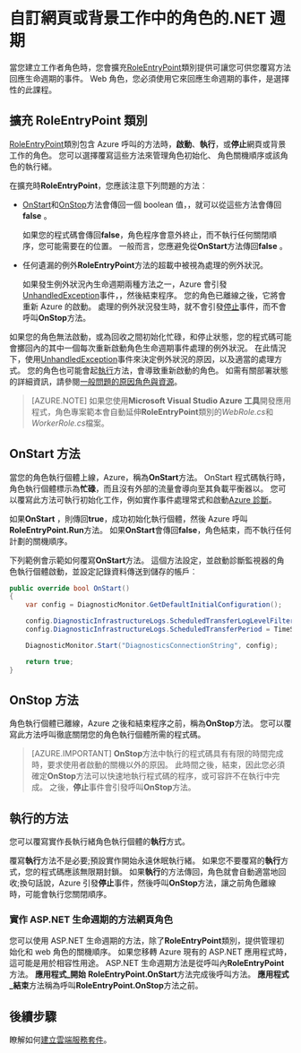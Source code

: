 <properties 
pageTitle="處理雲端服務的生命週期事件 |Microsoft Azure" 
description="瞭解如何使用雲端服務角色的生命週期方法.net" 
services="cloud-services" 
documentationCenter=".net" 
authors="Thraka" 
manager="timlt" 
editor=""/>
<tags 
ms.service="cloud-services" 
ms.workload="tbd" 
ms.tgt_pltfrm="na" 
ms.devlang="na" 
ms.topic="article" 
ms.date="09/06/2016" 
ms.author="adegeo"/>

# <a name="customize-the-lifecycle-of-a-web-or-worker-role-in-net"></a>自訂網頁或背景工作中的角色的.NET 週期

當您建立工作者角色時，您會擴充[RoleEntryPoint](https://msdn.microsoft.com/library/azure/microsoft.windowsazure.serviceruntime.roleentrypoint.aspx)類別提供可讓您可供您覆寫方法回應生命週期的事件。 Web 角色，您必須使用它來回應生命週期的事件，是選擇性的此課程。

## <a name="extend-the-roleentrypoint-class"></a>擴充 RoleEntryPoint 類別

[RoleEntryPoint](https://msdn.microsoft.com/library/azure/microsoft.windowsazure.serviceruntime.roleentrypoint.aspx)類別包含 Azure 呼叫的方法時，**啟動**、**執行**，或**停止**網頁或背景工作的角色。 您可以選擇覆寫這些方法來管理角色初始化、 角色關機順序或該角色的執行緒。 

在擴充時**RoleEntryPoint**，您應該注意下列問題的方法︰

-   [OnStart](https://msdn.microsoft.com/library/azure/microsoft.windowsazure.serviceruntime.roleentrypoint.onstart.aspx)和[OnStop](https://msdn.microsoft.com/library/azure/microsoft.windowsazure.serviceruntime.roleentrypoint.onstop.aspx)方法會傳回一個 boolean 值，，就可以從這些方法會傳回**false** 。

     如果您的程式碼會傳回**false**，角色程序會意外終止，而不執行任何關閉順序，您可能需要在的位置。 一般而言，您應避免從**OnStart**方法傳回**false** 。
     
-   任何遺漏的例外**RoleEntryPoint**方法的超載中被視為處理的例外狀況。

     如果發生例外狀況內生命週期兩種方法之一，Azure 會引發[UnhandledException](https://msdn.microsoft.com/library/system.appdomain.unhandledexception.aspx)事件，，然後結束程序。 您的角色已離線之後，它將會重新 Azure 的啟動。 處理的例外狀況發生時，就不會引發[停止](https://msdn.microsoft.com/library/azure/microsoft.windowsazure.serviceruntime.roleenvironment.stopping.aspx)事件，而不會呼叫**OnStop**方法。

如果您的角色無法啟動，或為回收之間初始化忙碌，和停止狀態，您的程式碼可能會擲回內的其中一個每次重新啟動角色生命週期事件處理的例外狀況。 在此情況下，使用[UnhandledException](https://msdn.microsoft.com/library/system.appdomain.unhandledexception.aspx)事件來決定例外狀況的原因，以及適當的處理方式。 您的角色也可能會起[執行](https://msdn.microsoft.com/library/azure/microsoft.windowsazure.serviceruntime.roleentrypoint.run.aspx)方法，會導致重新啟動的角色。 如需有關部署狀態的詳細資訊，請參閱[一般問題的原因角色與資源](cloud-services-troubleshoot-common-issues-which-cause-roles-recycle.md)。

> [AZURE.NOTE] 如果您使用**Microsoft Visual Studio Azure 工具**開發應用程式，角色專案範本會自動延伸**RoleEntryPoint**類別的*WebRole.cs*和*WorkerRole.cs*檔案。

## <a name="onstart-method"></a>OnStart 方法

當您的角色執行個體上線，Azure，稱為**OnStart**方法。 OnStart 程式碼執行時，角色執行個體標示為**忙碌**，而且沒有外部的流量會導向至其負載平衡器以。 您可以覆寫此方法可執行初始化工作，例如實作事件處理常式和啟動[Azure 診斷](cloud-services-how-to-monitor.md)。

如果**OnStart** ，則傳回**true**，成功初始化執行個體，然後 Azure 呼叫**RoleEntryPoint.Run**方法。 如果**OnStart**會傳回**false**，角色結束，而不執行任何計劃的關機順序。

下列範例會示範如何覆寫**OnStart**方法。 這個方法設定，並啟動診斷監視器的角色執行個體啟動，並設定記錄資料傳送到儲存的帳戶︰

```csharp
public override bool OnStart()
{
    var config = DiagnosticMonitor.GetDefaultInitialConfiguration();

    config.DiagnosticInfrastructureLogs.ScheduledTransferLogLevelFilter = LogLevel.Error;
    config.DiagnosticInfrastructureLogs.ScheduledTransferPeriod = TimeSpan.FromMinutes(5);

    DiagnosticMonitor.Start("DiagnosticsConnectionString", config);

    return true;
}
```

## <a name="onstop-method"></a>OnStop 方法

角色執行個體已離線，Azure 之後和結束程序之前，稱為**OnStop**方法。 您可以覆寫此方法呼叫徹底關閉您的角色執行個體所需的程式碼。

> [AZURE.IMPORTANT] **OnStop**方法中執行的程式碼具有有限的時間完成時，要求使用者啟動的關機以外的原因。 此時間之後，結束，因此您必須確定**OnStop**方法可以快速地執行程式碼的程序，或可容許不在執行中完成。 之後，**停止**事件會引發呼叫**OnStop**方法。


## <a name="run-method"></a>執行的方法

您可以覆寫實作長執行緒角色執行個體的**執行**方式。

覆寫**執行**方法不是必要;預設實作開始永遠休眠執行緒。 如果您不要覆寫的**執行**方式，您的程式碼應該無限期封鎖。 如果**執行**的方法傳回，角色就會自動適當地回收;換句話說，Azure 引發**停止**事件，然後呼叫**OnStop**方法，讓之前角色離線時，可能會執行您關閉順序。


### <a name="implementing-the-aspnet-lifecycle-methods-for-a-web-role"></a>實作 ASP.NET 生命週期的方法網頁角色

您可以使用 ASP.NET 生命週期的方法，除了**RoleEntryPoint**類別，提供管理初始化和 web 角色的關機順序。 如果您移轉 Azure 現有的 ASP.NET 應用程式時，這可能是用於相容性用途。 ASP.NET 生命週期方法是從呼叫內**RoleEntryPoint**方法。 **應用程式\_開始** **RoleEntryPoint.OnStart**方法完成後呼叫方法。 **應用程式\_結束**方法稱為呼叫**RoleEntryPoint.OnStop**方法之前。

## <a name="next-steps"></a>後續步驟
瞭解如何[建立雲端服務套件](cloud-services-model-and-package.md)。